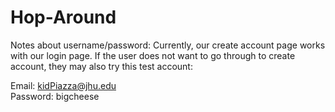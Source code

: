 # Hop-Around

Notes about username/password:
Currently, our create account page works with our login page. If the user does not want to go through to create account, they may also try this test account:

Email: kidPiazza@jhu.edu  
Password: bigcheese
